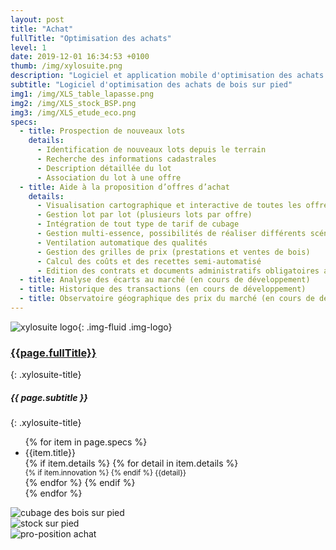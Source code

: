 ```yaml
---
layout: post
title: "Achat"
fullTitle: "Optimisation des achats"
level: 1
date: 2019-12-01 16:34:53 +0100
thumb: /img/xylosuite.png
description: "Logiciel et application mobile d'optimisation des achats de bois sur pied"
subtitle: "Logiciel d'optimisation des achats de bois sur pied"
img1: /img/XLS_table_lapasse.png
img2: /img/XLS_stock_BSP.png
img3: /img/XLS_etude_eco.png
specs:  
  - title: Prospection de nouveaux lots
    details: 
      - Identification de nouveaux lots depuis le terrain
      - Recherche des informations cadastrales
      - Description détaillée du lot
      - Association du lot à une offre
  - title: Aide à la proposition d’offres d’achat
    details: 
      - Visualisation cartographique et interactive de toutes les offres
      - Gestion lot par lot (plusieurs lots par offre)
      - Intégration de tout type de tarif de cubage
      - Gestion multi-essence, possibilités de réaliser différents scénarios d'estimation
      - Ventilation automatique des qualités
      - Gestion des grilles de prix (prestations et ventes de bois)
      - Calcul des coûts et des recettes semi-automatisé
      - Edition des contrats et documents administratifs obligatoires au format PDF
  - title: Analyse des écarts au marché (en cours de développement)
  - title: Historique des transactions (en cours de développement)
  - title: Observatoire géographique des prix du marché (en cours de développement)
---
```


![xylosuite logo]({{page.thumb}}){: .img-fluid .img-logo}


### <a href='./intro#applis' class=""><i class="fas fa-chevron-left mr-2"></i>{{page.fullTitle}}</a>
{: .xylosuite-title}
##### <strong>{{ page.subtitle }} </strong>
{: .xylosuite-title}

<ul class="list-group ">
{% for item in page.specs %}
  <li class="list-group-item">
  <div>{{item.title}}</div>
  {% if item.details %}
    {% for detail in item.details %}
      <div>
        <small class="text-muted">
          {% if item.innovation %} <i class="fas fa-lightbulb mr-1"></i> {% endif %}
          {{detail}}
        </small>
      </div>
    {% endfor %}
  {% endif %}</li>
{% endfor %}
</ul>


<div class="container p-0 mt-4">
  <div class="row justify-content-between">
    <div class="col-12 col-md-5 p-2">  
      <img src="{{page.img1}}" alt="cubage des bois sur pied" class="img-fluid">
    </div>
    <div class="col-12 col-md-7 p-2">
      <img src="{{page.img2}}" alt="stock sur pied" class="img-fluid">
    </div>
    <div class="col-12 col-md-10 p-2">
      <img src="{{page.img3}}" alt="pro-position achat" class="img-fluid">
    </div>
  </div>  
</div>

